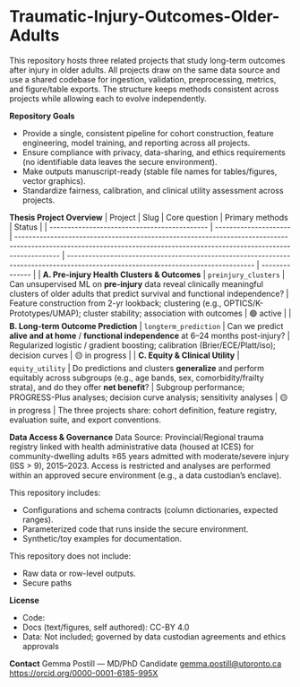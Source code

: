 # Traumatic-Injury-Outcomes-Older-Adults


This repository hosts three related projects that study long-term outcomes after injury in older adults. All projects draw on the same data source and use a shared codebase for ingestion, validation, preprocessing, metrics, and figure/table exports. The structure keeps methods consistent across projects while allowing each to evolve independently.


**Repository Goals**
-  Provide a single, consistent pipeline for cohort construction, feature engineering, model training, and reporting across all projects.
-  Ensure compliance with privacy, data-sharing, and ethics requirements (no identifiable data leaves the secure environment).
-  Make outputs manuscript-ready (stable file names for tables/figures, vector graphics).
-  Standardize fairness, calibration, and clinical utility assessment across projects.

**Thesis Project Overview**
| Project                                      | Slug                  | Core question                                                                                                                                                            | Primary methods                                                                                                                    | Status         |
| -------------------------------------------- | --------------------- | ------------------------------------------------------------------------------------------------------------------------------------------------------------------------ | ---------------------------------------------------------------------------------------------------------------------------------- | -------------- |
| **A. Pre-injury Health Clusters & Outcomes** | `preinjury_clusters`  | Can unsupervised ML on **pre-injury** data reveal clinically meaningful clusters of older adults that predict survival and functional independence?                      | Feature construction from 2-yr lookback; clustering (e.g., OPTICS/K-Prototypes/UMAP); cluster stability; association with outcomes | 🟢 active      |
| **B. Long-term Outcome Prediction**          | `longterm_prediction` | Can we predict **alive and at home** / **functional independence** at 6–24 months post-injury?                                                                           | Regularized logistic / gradient boosting; calibration (Brier/ECE/Platt/iso); decision curves                                       | 🟡 in progress |
| **C. Equity & Clinical Utility**             | `equity_utility`      | Do predictions and clusters **generalize** and perform equitably across subgroups (e.g., age bands, sex, comorbidity/frailty strata), and do they offer **net benefit**? | Subgroup performance; PROGRESS-Plus analyses; decision curve analysis; sensitivity analyses                                        | 🟡 in progress |
The three projects share: cohort definition, feature registry, evaluation suite, and export conventions.


**Data Access & Governance**
Data Source: Provincial/Regional trauma registry linked with health administrative data (housed at ICES) for community-dwelling adults ≥65 years admitted with moderate/severe injury (ISS > 9), 2015–2023. Access is restricted and analyses are performed within an approved secure environment (e.g., a data custodian’s enclave).

This repository includes:
- Configurations and schema contracts (column dictionaries, expected ranges).
- Parameterized code that runs inside the secure environment.
- Synthetic/toy examples for documentation.

This repository does not include:
- Raw data or row-level outputs.
- Secure paths 

**License**
- Code: 
- Docs (text/figures, self authored): CC-BY 4.0
- Data: Not included; governed by data custodian agreements and ethics approvals

**Contact**
Gemma Postill — MD/PhD Candidate
gemma.postill@utoronto.ca
https://orcid.org/0000-0001-6185-995X
